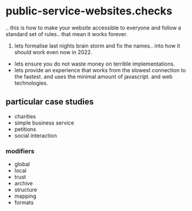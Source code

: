 # public-service-websites.checks
.. this is how to make your website accessible to everyone and follow a standard set of rules.. that mean it works forever. 

1. lets formalise last nights brain storm and fix the names.. into how it should work even now in 2022.
- lets ensure you do not waste money on terrible implementations.
- lets provide an experience that works from the slowest connection to the fastest. and uses the minimal amount of javascript. and web technologies.

## particular case studies

- charities
- simple business service
- petitions
- social interaction

### modifiers

- global
- local
- trust
- archive
- structure
- mapping
- formats
